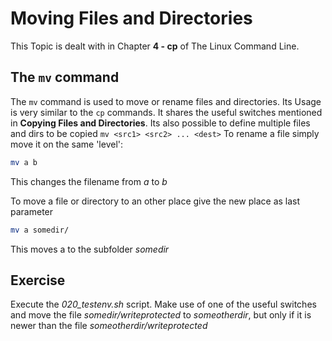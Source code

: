 # Moving Files and Directories
This Topic is dealt with in Chapter **4 - cp** of The Linux Command Line.

## The `mv` command

The `mv` command is used to move or rename files and directories.
Its Usage is very similar to the `cp` commands. It shares the useful switches mentioned in **Copying Files and Directories**. Its also possible to define multiple files and dirs to be copied `mv <src1> <src2> ... <dest>` 
To rename a file simply move it on the same 'level':

~~~~~bash
mv a b
~~~~~

This changes the filename from *a* to *b*

To move a file or directory to an other place give the new place as last parameter

~~~~~bash
mv a somedir/
~~~~~

This moves a to the subfolder *somedir*

## Exercise
Execute the *020_testenv.sh* script.
Make use of one of the useful switches and move the file *somedir/writeprotected* to *someotherdir*, but only if it is newer than the file *someotherdir/writeprotected*

